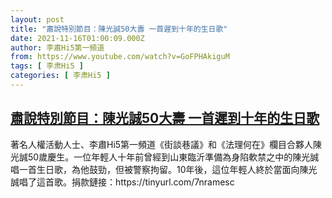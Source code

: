 ```yaml
---
layout: post
title: "肅說特別節目：陳光誠50大壽 一首遲到十年的生日歌"
date: 2021-11-16T01:00:09.000Z
author: 李肅Hi5第一頻道
from: https://www.youtube.com/watch?v=GoFPHAkiguM
tags: [ 李肃Hi5 ]
categories: [ 李肃Hi5 ]
---
```

<!--1637024409000-->
[肅說特別節目：陳光誠50大壽 一首遲到十年的生日歌](https://www.youtube.com/watch?v=GoFPHAkiguM)
------

<div>
著名人權活動人士、李肅Hi5第一頻道《街談巷議》和《法理何在》欄目合夥人陳光誠50歲慶生。一位年輕人十年前曾經到山東臨沂準備為身陷軟禁之中的陳光誠唱一首生日歌，為他鼓勁，但被警察拘留。10年後，這位年輕人終於當面向陳光誠唱了這首歌。捐款鏈接：https://tinyurl.com/7nramesc
</div>
